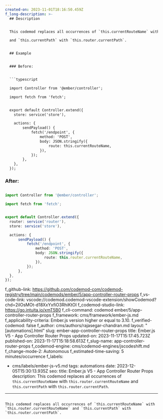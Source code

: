 ```yaml
---
created-on: 2023-11-01T18:16:50.459Z
f_long-description: >-
  ## Description


  This codemod replaces all occurrences of `this.currentRouteName` with `this.router.currentRouteName`

  and `this.currentPath` with `this.router.currentPath`.


  ## Example


  ### Before:


  ```typescript

  import Controller from '@ember/controller';

  import fetch from 'fetch';


  export default Controller.extend({
  	store: service('store'),

  	actions: {
  		sendPayload() {
  			fetch('/endpoint', {
  				method: 'POST',
  				body: JSON.stringify({
  					route: this.currentRouteName,
  				}),
  			});
  		},
  	},
  });

  ```


  ### After:


  ```typescript

  import Controller from '@ember/controller';

  import fetch from 'fetch';


  export default Controller.extend({
  	router: service('router'),
  	store: service('store'),

  	actions: {
  		sendPayload() {
  			fetch('/endpoint', {
  				method: 'POST',
  				body: JSON.stringify({
  					route: this.router.currentRouteName,
  				}),
  			});
  		},
  	},
  });

  ```
f_github-link: https://github.com/codemod-com/codemod-registry/tree/main/codemods/ember/5/app-controller-router-props
f_vs-code-link: vscode://codemod.codemod-vscode-extension/showCodemod?chd=2ilOsMOt-d18XxYxfiO3RhiKtOI
f_codemod-studio-link: https://go.intuita.io/xmT5B0
f_cli-command: codemod ember/5/app-controller-router-props
f_framework: cms/framework/ember-js.md
f_applicability-criteria: Ember.js version higher or equal to 3.10.
f_verified-codemod: false
f_author: cms/authors/rajasegar-chandran.md
layout: "[automations].html"
slug: ember-app-controller-router-props
title: Ember.js V5 - App Controller Router Props
updated-on: 2023-11-17T15:17:45.723Z
published-on: 2023-11-17T15:18:58.613Z
f_slug-name: app-controller-router-props
f_codemod-engine: cms/codemod-engines/jscodeshift.md
f_change-mode-2: Autonomous
f_estimated-time-saving: 5 minutes/occurrence
f_labels:
  - cms/labels/ember-js-v5.md
tags: automations
date: 2023-12-05T15:30:13.935Z
seo:
  title: Ember.js V5 - App Controller Router Props
  description: This codemod replaces all occurrences of `this.currentRouteName`
    with `this.router.currentRouteName` and `this.currentPath` with
    `this.router.currentPath`.
---
```

This codemod replaces all occurrences of `this.currentRouteName` with `this.router.currentRouteName` and `this.currentPath` with `this.router.currentPath`.